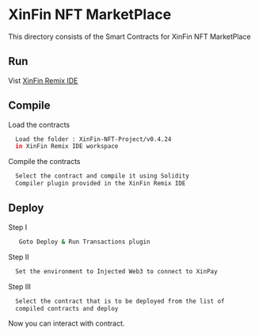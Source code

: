 
# XinFin NFT MarketPlace

This directory consists of the Smart Contracts for XinFin NFT MarketPlace




## Run

Vist [XinFin Remix IDE](https://remix.xinfin.network/)


  
## Compile

Load the contracts

```bash
  Load the folder : XinFin-NFT-Project/v0.4.24  
  in XinFin Remix IDE workspace
```
Compile the contracts

```bash
  Select the contract and compile it using Solidity 
  Compiler plugin provided in the XinFin Remix IDE
```

  
## Deploy

Step I
```bash
   Goto Deploy & Run Transactions plugin
```
Step II
```bash
  Set the environment to Injected Web3 to connect to XinPay
```
Step III
```bash
  Select the contract that is to be deployed from the list of
  compiled contracts and deploy 
```

Now you can interact with contract.

  

